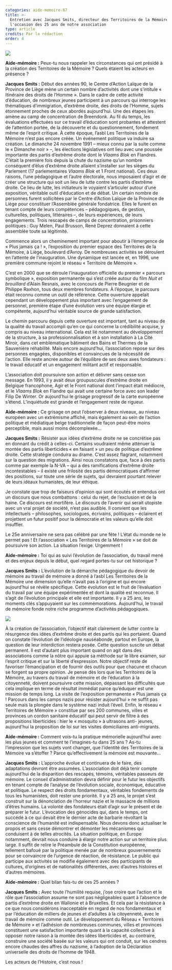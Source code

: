 ```yaml
---
categories: aide-memoire-87
title: >-
  Entretien avec Jacques Smits, directeur des Territoires de la Mémoire, à
  l'occasion des 25 ans de notre association
type: article
credits: Par la rédaction
order: 4
---
```

![](/assets/uploads/am87-jacues-smits-entretien.jpg)



**Aide-mémoire :** Peux-tu nous rappeler les circonstances qui ont présidé à la création des Territoires de la Mémoire ? Quels étaient les acteurs en présence ?

**Jacques Smits :** Début des années 90, le Centre d’Action Laïque de la Province de Liège mène un certain nombre d’activités dont une s’intitule « Itinéraire des droits de l’Homme ». Dans le cadre de cette activité d’éducation, de nombreux jeunes participent à un parcours qui interroge les thématiques d’immigration, d’extrême droite, des droits de l’Homme, sujets étonnement proches de ceux abordés aujourd’hui. Une des étapes les amène au camp de concentration de Breendonk. Au fil du temps, les évaluations effectuées sur ce travail d’éducation sont probantes et attestent de l’attention portée, de la découverte et du questionnement, fondement même de l’esprit critique. À cette époque, l’asbl Les Territoires de la Mémoire n’est pas encore créée. Un événement politique va induire sa création. Le dimanche 24 novembre 1991 – mieux connu par la suite comme le
 « Dimanche noir » –, les élections législatives ont lieu avec une poussée importante des partis d’extrême droite dont le _Vlaams Blok_ en Flandres. C’était la première fois depuis la chute du nazisme qu’un nombre conséquent d’élus d’extrême droite allaient s’installer sur les sièges du Parlement (17 parlementaires _Vlaams Blok_ et 1 Front national). Ces deux raisons, l’une pédagogique et l’autre électorale, nous imposaient d’agir et de créer une structure qui soit un lieu de lutte contre les partis d’extrême droite. Ce lieu de lutte, les initiateurs le voyaient s’articuler autour d’une exposition, véritable outil d’éducation et de débat. Un certain nombre de personnes furent sollicitées par le Centre d’Action Laïque de la Province de Liège pour constituer l’Assemblée générale fondatrice. Elles le furent en tenant compte de leurs compétences – pédagogiques, de gestion, culturelles, politiques, littéraires –, de leurs expériences, de leurs engagements. Trois rescapés de camps de concentration, prisonniers politiques : Guy Melen, Paul Brusson, René Deprez donnaient à cette assemblée toute sa légitimité.

Commence alors un cheminement important pour aboutir à l’émergence de « Plus jamais ça ! », l’exposition du premier espace des Territoires de la Mémoire, à Liège, boulevard d’Avroy. De nombreuses activités se déroulent en l’attente de l’inauguration. Une dynamique est lancée et, en 1996, une première commune rejoint le réseau « Territoire de Mémoire ».

C’est en 2000 que se déroule l’inauguration officielle du premier « parcours symbolique », exposition permanente qui s’est créée autour du film _Nuit et brouillard_ d’Alain Resnais, avec le concours de Pierre Beugnier et de Philippe Raxhon, tous deux membres fondateurs. À l’époque, le parcours était reconnu comme un outil de référence. Cette ouverture appelait cependant un développement plus important avec l’engagement de personnel, première étape d’une évolution vers une équipe élargie et compétente, aujourd’hui véritable source de grande satisfaction.

Le chemin parcouru depuis cette ouverture est important, tant au niveau de la qualité du travail accompli qu’en ce qui concerne la crédibilité acquise, y compris au niveau international. Cela est lié notamment au développement de la structure, à sa professionnalisation et à son installation à La Cité Miroir, dans cet emblématique bâtiment des Bains et Thermes de la Sauvenière réhabilité. Mais encore aujourd’hui, l’association repose sur des personnes engagées, disponibles et convaincues de la nécessité de l’action. Elle reste ancrée autour de l’équilibre de ses deux axes fondateurs : le travail éducatif et un engagement militant actif et responsable.

L’association doit poursuivre son action et délivrer sans cesse son message. En 1993, il y avait deux groupuscules d’extrême droite en Belgique francophone, Agir et le Front national dont l’impact était médiocre, et le _Vlaams Blok_ en Flandre qui avait une certaine force avec son leader Filip De Winter. Or aujourd’hui le grisage progressif de la carte européenne s’étend. L’inquiétude est grande et l’engagement reste de rigueur.

**Aide-mémoire :** Ce grisage on peut l’observer à deux niveaux, au niveau européen avec un extrémisme affiché, mais également au sein de l’action politique et médiatique belge traditionnelle de façon peut-être moins perceptible, mais aussi moins décomplexée…

**Jacques Smits :** Résister aux idées d’extrême droite ne se concrétise pas en donnant du crédit à celles-ci. Certains voudraient même atténuer la montée des partis liberticides « en faisant » un peu de politique d’extrême droite. Cette stratégie conduira au drame. C’est assez flagrant, notamment sur la question des migrations. Ainsi nous constatons que, face à des partis comme par exemple la N-VA – qui a des ramifications d’extrême droite incontestables – il existe une frilosité des partis démocratiques d’affirmer des positions, sur toute une série de sujets, qui devraient pourtant relever de leurs idéaux humanistes, de leur éthique.

Je constate que trop de faiseurs d’opinion qui sont écoutés et entendus ont un discours que nous combattons : celui du rejet, de l’exclusion et de la haine. Ce discours est mortifère. Le discours de l’avenir qui serait utopiste avec un vrai projet de société, n’est pas audible. Il convient que les intellectuels
 –	philosophes, sociologues, écrivains, politiques – éclairent et projettent un futur positif pour la démocratie et les valeurs qu’elle doit insuffler.

Le 25e anniversaire ne sera pas célébré par une fête ! L’état du monde ne le permet pas ! Et l’association « Les Territoires de la Mémoire » se doit de poursuivre son action. La situation l’exige. Urgemment !

**Aide-mémoire :** Toi qui as suivi l’évolution de l’association, du travail mené et des enjeux depuis le début, quel regard portes-tu sur cet historique ?

**Jacques Smits :** L’évolution de la démarche pédagogique du devoir de mémoire au travail de mémoire a donné à l’asbl Les Territoires de la Mémoire une dimension qu’elle n’avait pas à l’origine et qui encore aujourd’hui se révèle spécifique. Cette évolution est le fruit de l’évaluation du travail par une équipe expérimentée et dont la qualité est reconnue. Il s’agit de l’évolution principale et elle est importante. Il y a 25 ans, les moments clés s’appuyaient sur les commémorations. Aujourd’hui, le travail de mémoire fonde notre riche programme d’activités pédagogiques.



![](/assets/uploads/am87-entretien-avec-jacques-smits-activite.jpg)



À la création de l’association, l’objectif était clairement de lutter contre la résurgence des idées d’extrême droite et des partis qui les portaient. Quand on constate l’évolution de l’idéologie nauséabonde, partout en Europe, la question de leur interdiction restera posée. Cette question suscite un débat permanent. Il est d’autant plus important quand on agit dans des associations comme la nôtre qui appuie sa méthode sur le libre examen, sur l’esprit critique et sur la liberté d’expression. Notre objectif reste de favoriser l’émancipation et de fournir des outils pour que chacune et chacun se forgent sa propre opinion. Je pense dès lors que les Territoires de la Mémoire, au travers du travail de mémoire et de l’éducation à la citoyenneté, doivent poursuivre cette mission, dépassant les difficultés que cela implique en terme de résultat immédiat parce qu’éduquer est une mission de temps long. La visite de l’exposition permanente « Plus jamais ça ! Parcours dans les camps nazis pour résister aujourd’hui » ne suffit pas seule mais la plongée dans le système nazi induit l’éveil. Enfin, le réseau « Territoires de Mémoire » constitue par ses 200 communes, villes et provinces un cordon sanitaire éducatif qui peut servir de filtre à des propositions liberticides : hier le « mosquito » à ultrasons anti- jeunes, aujourd’hui la proposition de loi sur les visites domiciliaires anti-migrants.

**Aide-mémoire :** Comment vois-tu la pratique mémorielle aujourd’hui avec les plus jeunes et comment te l’imagines-tu dans 25 ans ? As-tu l’impression que les sujets vont changer, que l’identité des Territoires de la Mémoire va s’étoffer ? Parce qu’effectivement la mémoire est mouvante…

**Jacques Smits :** L’approche évolue et continuera de le faire, des adaptations devront être assumées. L’association doit déjà tenir compte aujourd’hui de la disparition des rescapés, témoins, véritables passeurs de mémoire. Le conseil d’administration devra définir pour le futur les objectifs en tenant compte de l’analyse de l’évolution sociale, économique, éducative et politique. Le respect des droits fondamentaux, véritables fondements de tous les humanistes, doit rester une priorité. Il y a 25 ans, le projet s’est construit sur la dénonciation de l’horreur nazie et le massacre de millions d’êtres humains. La volonté des fondateurs était d’agir sur le présent et de préparer le futur. L’évocation des génocides qui, dans le temps, ont succédé à ce qui devait être le dernier acte de barbarie révoltant la conscience de l’humanité est indispensable. Nous devons donc actualiser le propos et sans cesse démontrer et démonter les mécanismes qui conduisent à de telles atrocités. La situation politique, en Europe notamment, devrait nous conduire à élargir notre action sur un territoire plus large. Il suffit de relire le Préambule de la Constitution européenne, tellement bafoué par la politique menée par de nombreux gouvernements pour se convaincre de l’urgence de réaction, de résistance. Le public qui participe aux activités se modifie également avec des participants de cultures, d’origines et de nationalités différentes, avec d’autres histoires et d’autres mémoires.

**Aide-mémoire :** Quel bilan fais-tu de ces 25 années ?

**Jacques Smits :** Avec toute l’humilité requise, j’ose croire que l’action et le rôle que l’association assume ne sont pas négligeables quant à l’absence de partis d’extrême droite en Wallonie et à Bruxelles. Et cela par la résistance à ce que nous considérons inacceptable en regard de nos fondamentaux et par l’éducation de milliers de jeunes et d’adultes à la citoyenneté, avec le travail de mémoire comme outil. Le développement du Réseau « Territoires de Mémoire » et l’adhésion de nombreuses communes, villes et provinces constituent une satisfaction importante quant à la capacité collective à opposer notre raison à la montée des idées liberticides et, au contraire, construire une société basée sur les valeurs qui ont conduit, sur les cendres encore chaudes des affres du nazisme, à l’adoption de la Déclaration universelle des droits de l’homme de 1948.

Les acteurs de l’Histoire, c’est nous !

